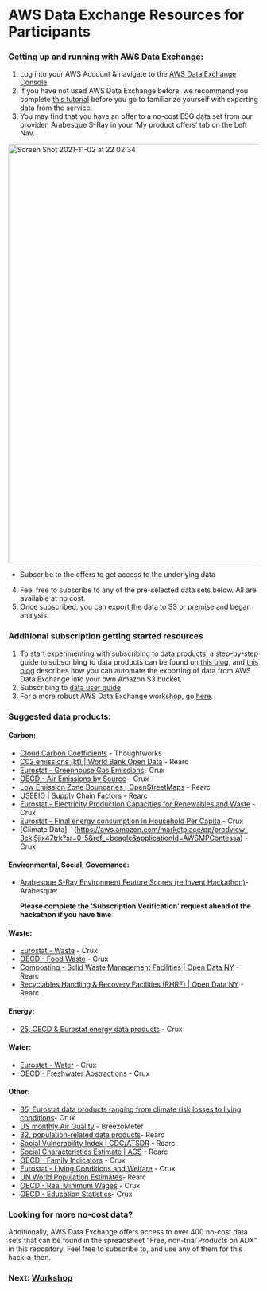 ##
# <br> AWS Data Exchange Resources for Participants

### Getting up and running with AWS Data Exchange:

1. Log into your AWS Account & navigate to the [AWS Data Exchange Console](https://console.aws.amazon.com/dataexchange/)
2. If you have not used AWS Data Exchange before, we recommend you complete [this tutorial](https://docs.aws.amazon.com/data-exchange/latest/userguide/heartbeat.html) before you go to familiarize yourself with exporting data from the service.
3. You may find that you have an offer to a no-cost ESG data set from our provider, Arabesque S-Ray in your ‘My product offers’ tab on the Left Nav.


 <img width="841" alt="Screen Shot 2021-11-02 at 22 02 34" src="https://user-images.githubusercontent.com/74983509/140163755-bdad61e8-0ef5-41ed-a1df-7528978ea1fb.png">

- Subscribe to the offers to get access to the underlying data


4. Feel free to subscribe to any of the pre-selected data sets below. All are available at no cost.
5. Once subscribed, you can export the data to S3 or premise and began analysis.

### Additional subscription getting started resources

1. To start experimenting with subscribing to data products, a step-by-step guide to subscribing to data products can be found on [this blog](https://aws.amazon.com/blogs/aws/aws-data-exchange-find-subscribe-to-and-use-data-products/), and [this blog](https://aws.amazon.com/blogs/big-data/find-and-acquire-new-data-sets-and-retrieve-new-updates-automatically-using-aws-data-exchange/) describes how you can automate the exporting of data from AWS Data Exchange into your own Amazon S3 bucket.
2. Subscribing to [data user guide](https://docs.aws.amazon.com/data-exchange/latest/userguide/subscribe-to-data-sets.html)
3. For a more robust AWS Data Exchange workshop, go [here](https://catalog.us-east-1.prod.workshops.aws/v2/workshops/e5548031-3004-49ad-89be-a13e8cd616f6/en-US).

### Suggested data products:

#### Carbon:
- [Cloud Carbon Coefficients](https://aws.amazon.com/marketplace/pp/prodview-vulyxbsn34nki?sr=0-1&ref_=beagle&applicationId=AWSMPContessa) - Thoughtworks
- [C02 emissions (kt) | World Bank Open Data](https://aws.amazon.com/marketplace/pp/prodview-qf3r4b6jpivte?sr=0-3&ref_=beagle&applicationId=AWSMPContessa) - Rearc
- [Eurostat - Greenhouse Gas Emissions](https://aws.amazon.com/marketplace/search/results?searchTerms=Eurostat+greenhouse&CREATOR=a0524cf6-a4f7-4ace-907d-b1bfb932e830&filters=CREATOR)- Crux
- [OECD - Air Emissions by Source](https://aws.amazon.com/marketplace/pp/prodview-dfw7buzlknvzw?sr=0-1&ref_=beagle&applicationId=AWSMPContessa) - Crux
- [Low Emission Zone Boundaries | OpenStreetMaps](https://aws.amazon.com/marketplace/pp/prodview-sujil5edyjvja?sr=0-2&ref_=beagle&applicationId=AWSMPContessa) - Rearc
- [USEEIO | Supply Chain Factors](https://aws.amazon.com/marketplace/pp/prodview-2wmkccq5gq3j2?sr=0-15&ref_=beagle&applicationId=AWSMPContessa) - Rearc
- [Eurostat - Electricity Production Capacities for Renewables and Waste](https://aws.amazon.com/marketplace/pp/prodview-f7djq4dwbgyvg?sr=0-5&ref_=beagle&applicationId=AWSMPContessa) - Crux
- [Eurostat - Final energy consumption in Household Per Capita](https://aws.amazon.com/marketplace/pp/prodview-iuf3bnfix6bcm?sr=0-12&ref_=beagle&applicationId=AWSMPContessa) - Crux
- [Climate Data] - (https://aws.amazon.com/marketplace/pp/prodview-3ckj5jix47trk?sr=0-5&ref_=beagle&applicationId=AWSMPContessa) - Crux

#### Environmental, Social, Governance:

- [Arabesque S-Ray Environment Feature Scores (re:Invent Hackathon)](https://aws.amazon.com/marketplace/pp/prodview-prvqsymeaubya?sr=0-1&ref_=beagle&applicationId=AWSMPContessa)- Arabesque: 

    **Please complete the ‘Subscription Verification’ request ahead of the hackathon if you have time**
    
#### Waste:

- [Eurostat - Waste](https://aws.amazon.com/marketplace/search/results?searchTerms=Eurostat+waste) - Crux
- [OECD - Food Waste](https://aws.amazon.com/marketplace/pp/prodview-dalajjbxbumv2?sr=0-2&ref_=beagle&applicationId=AWSMPContessa) - Crux
- [Composting - Solid Waste Management Facilities | Open Data NY](https://aws.amazon.com/marketplace/pp/prodview-vwwfoqleekt5q?sr=0-4&ref_=beagle&applicationId=AWSMPContessa) - Rearc
- [Recyclables Handling & Recovery Facilities (RHRF) | Open Data NY](https://aws.amazon.com/marketplace/pp/prodview-ms3pdaluxvgia?sr=0-7&ref_=beagle&applicationId=AWSMPContessa) - Rearc

#### Energy:

- [25, OECD & Eurostat energy data products](https://aws.amazon.com/marketplace/search/results?searchTerms=energy&FULFILLMENT_OPTION_TYPE=DATA_EXCHANGE&PRICING_MODEL=FREE&CREATOR=a0524cf6-a4f7-4ace-907d-b1bfb932e830&filters=FULFILLMENT_OPTION_TYPE%2CPRICING_MODEL%2CCREATOR) - Crux

#### Water:

- [Eurostat - Water](https://aws.amazon.com/marketplace/search/results?searchTerms=Eurostat+water) - Crux
- [OECD - Freshwater Abstractions](https://aws.amazon.com/marketplace/pp/prodview-tam6tccod2mbq?sr=0-1&ref_=beagle&applicationId=AWSMPContessa) - Crux

#### Other:

- [35, Eurostat data products ranging from climate risk losses to living conditions](https://aws.amazon.com/marketplace/search/results?searchTerms=Eurostat)- Crux
- [US monthly Air Quality](https://aws.amazon.com/marketplace/pp/prodview-b3rjkczmlpikq?sr=0-9&ref_=beagle&applicationId=AWSMPContessa) - BreezoMeter
- [32, population-related data products](https://aws.amazon.com/marketplace/search/results?searchTerms=population&FULFILLMENT_OPTION_TYPE=DATA_EXCHANGE&CREATOR=a8a86da2-b2d1-4fae-992d-03494e90590b&filters=FULFILLMENT_OPTION_TYPE%2CCREATOR)- Rearc
- [Social Vulnerability Index | CDC/ATSDR](https://aws.amazon.com/marketplace/pp/prodview-q7o2j7btbmtzg?qid=1626095638367&sr=0-8&ref_=srh_res_product_title) - Rearc 
- [Social Characteristics Estimate | ACS](https://aws.amazon.com/marketplace/pp/prodview-zndny7zqdq7xu?qid=1626095638367&sr=0-1&ref_=srh_res_product_title#offers) - Rearc
- [OECD - Family Indicators](https://aws.amazon.com/marketplace/pp/prodview-ti75agiyihjls?qid=1626095795997&sr=0-10&ref_=srh_res_product_title) - Crux
- [Eurostat - Living Conditions and Welfare](https://aws.amazon.com/marketplace/pp/prodview-oxwt45ktx5vae?qid=1626096118946&sr=0-42&ref_=srh_res_product_title#offers) - Crux
- [UN World Population Estimates](https://aws.amazon.com/marketplace/pp/prodview-lc63p76rkg57s?qid=1626096478019&sr=0-119&ref_=srh_res_product_title)- Rearc
- [OECD - Real Minimum Wages](https://aws.amazon.com/marketplace/pp/prodview-nd76okbnw3yiq?qid=1626097178543&sr=0-3&ref_=srh_res_product_title) - Crux
- [OECD - Education Statistics](https://aws.amazon.com/marketplace/pp/prodview-qy3vqjsoqzxye?qid=1626096276665&sr=0-61&ref_=srh_res_product_title)- Crux




### Looking for more no-cost data?

Additionally, AWS Data Exchange offers access to over 400 no-cost data sets that can be found in the spreadsheet "Free, non-trial Products on ADX" in this repository. Feel free to subscribe to, and use any of them for this hack-a-thon. 



### Next: [Workshop](workshop.md) 
